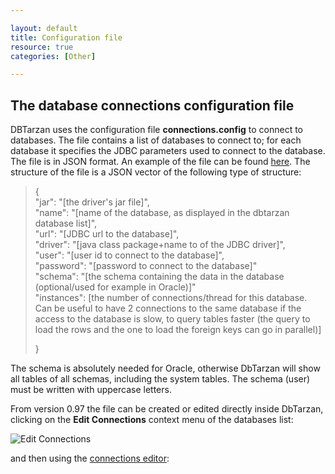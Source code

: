 ```yaml
---

layout: default
title: Configuration file
resource: true
categories: [Other]

---
```


## The database connections configuration file

DBTarzan uses the configuration file **connections.config** to connect to databases.
The file contains a list of databases to connect to; for each database it specifies the JDBC parameters used to connect to the database.
The file is in JSON format.
An example of the file can be found [here](https://github.com/aferrandi/dbtarzan/blob/master/connections.config).
The structure of the file is a JSON vector of the following type of structure:

> {  
>  "jar": "[the driver's jar file]",  
>  "name": "[name of the database, as displayed in the dbtarzan database list]",    
>  "url": "[JDBC url to the database]",  
>  "driver": "[java class package+name to of the JDBC driver]",  
>  "user": "[user id to connect to the database]",  
>  "password": "[password to connect to the database]"  
>  "schema": "[the schema containing the data in the database (optional/used for example in Oracle)]"  
>  "instances": [the number of connections/thread for this database. Can be useful to have 2 connections to the same database if the access to the database is slow, to query tables faster (the query to load the rows and the one to load the foreign keys can go in parallel)] 
>
> }  

The schema is absolutely needed for Oracle, otherwise DbTarzan will show all tables of all schemas, including the system tables. The schema (user) must be written with uppercase letters.

From version 0.97 the file can be created or edited directly inside DbTarzan, clicking on the <b>Edit Connections</b> context menu of the databases list:

![Edit Connections](/images/buildForeignKeysFile.jpeg)

and then using the [connections editor](Connections-editor):


